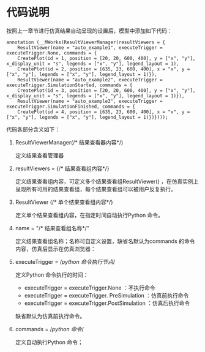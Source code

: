 # 代码说明

按照上一章节进行仿真结果自动呈现的设置后，模型中添加如下代码：

```
annotation (__MWorks(ResultViewerManager(resultViewers = {
    ResultViewer(name = "auto_example1", executeTrigger = executeTrigger.None, commands = {
    CreatePlot(id = 1, position = [20, 20, 600, 400], y = ["x", "y"], x_display_unit = "s", legends = ["x", "y"], legend_layout = 1), 
    CreatePlot(id = 2, position = [635, 23, 600, 400], x = "x", y = ["x", "y"], legends = ["x", "y"], legend_layout = 1)}), 
    ResultViewer(name = "auto_example2", executeTrigger = executeTrigger.SimulationStarted, commands = {
    CreatePlot(id = 3, position = [20, 20, 600, 400], y = ["x", "y"], x_display_unit = "s", legends = ["x", "y"], legend_layout = 1)}), 
    ResultViewer(name = "auto_example3", executeTrigger = executeTrigger.SimulationFinished, commands = {
    CreatePlot(id = 4, position = [635, 23, 600, 400], x = "x", y = ["x", "y"], legends = ["x", "y"], legend_layout = 1)})})));
```

代码各部分含义如下：

1. ResultViewerManager(/* 结果查看器内容*/)

   定义结果查看管理器

2. resultViewers = {/* 结果查看组内容*/}

   定义结果查看组内容，可定义多个结果查看组ResultViewer() ，在仿真实例上呈现所有可用的结果查看组，每个结果查看组可以被用户反复执行。

3. ResultViewer (/* 单个结果查看组内容*/)

   定义单个结果查看组内容，在指定时间自动执行Python 命令。

4. name = "/* 结果查看组名称*/"

   定义结果查看组名称；名称可自定义设置，缺省名默认为commands 的命令内容，仿真后显示在仿真浏览器：


5. executeTrigger = /*python 命令执行节点*/

   定义Python 命令执行的时间：
   -  executeTrigger = executeTrigger.None ：不执行命令
   -  executeTrigger = executeTrigger. PreSimulation ：仿真前执行命令
   -  executeTrigger = executeTrigger.PostSimulation ：仿真后执行命令

   缺省默认为仿真前执行命令。

6. commands = /*python 命令*/

   定义自动执行Python 命令；